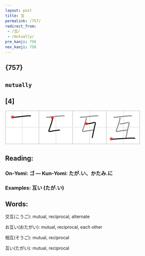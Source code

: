 ```yaml
---
layout: post
title: 互
permalink: /757/
redirect_from:
 - /互/
 - /mutually/
pre_kanji: 756
nex_kanji: 758
---
```


## {757}

## `mutually`

## [4]

<div class="stroke"><img src="../images/E4BA92.png" /></div>

## Reading:

### On-Yomi: ゴ &mdash; Kun-Yomi: たが.い、かたみ.に

### Examples: 互い (たが.い)

## Words:

交互(こうご): mutual, reciprocal, alternate

お互い(おたがい): mutual, reciprocal, each other

相互(そうご): mutual, reciprocal

互い(たがい): mutual, reciprocal
